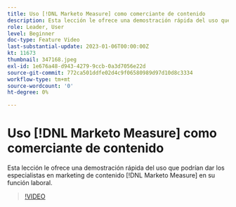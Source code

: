 ```yaml
---
title: Uso [!DNL Marketo Measure] como comerciante de contenido
description: Esta lección le ofrece una demostración rápida del uso que podrían dar los especialistas en marketing de contenido [!DNL Marketo Measure] en su función laboral.
role: Leader, User
level: Beginner
doc-type: Feature Video
last-substantial-update: 2023-01-06T00:00:00Z
kt: 11673
thumbnail: 347168.jpeg
exl-id: 1e676a48-d943-4279-9ccb-0a3d7056e22d
source-git-commit: 772ca501ddfe02d4c9f06580989d97d10d8c3334
workflow-type: tm+mt
source-wordcount: '0'
ht-degree: 0%

---
```


# Uso [!DNL Marketo Measure] como comerciante de contenido

Esta lección le ofrece una demostración rápida del uso que podrían dar los especialistas en marketing de contenido [!DNL Marketo Measure] en su función laboral.

>[!VIDEO](https://video.tv.adobe.com/v/347168/?quality=12&learn=on)
